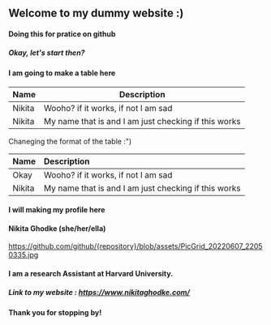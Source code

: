 ## Welcome to my dummy website :)
#### Doing this for pratice on github


##### Okay, let's start then?


#### I am going to make a table here
 
| Name    | Description |
| -----   | ----------- |
| Nikita  | Wooho? if it works, if not I am sad| 
| Nikita  | My name that is and I am just checking if this works | 

Chaneging the format of the table :")

| Name    | Description |
| :----   | :---------- |
| Okay    | Wooho? if it works, if not I am sad | 
| Nikita  | My name that is and I am just checking if this works | 

#### I will making my profile here

#### Nikita Ghodke (she/her/ella)

https://github.com/github/{repository}/blob/assets/PicGrid_20220607_22050335.jpg

#### I am a research Assistant at Harvard University.

##### Link to my website : https://www.nikitaghodke.com/

#### Thank you for stopping by!





